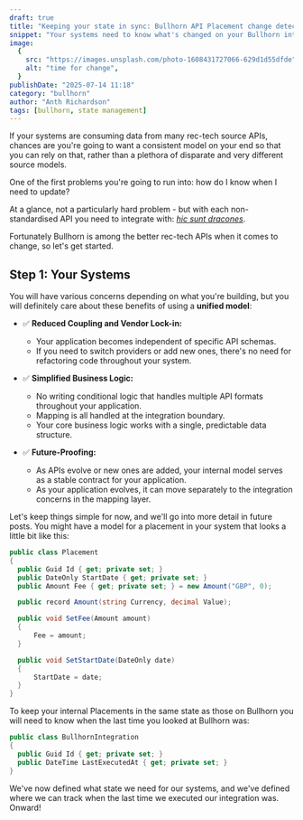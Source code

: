 ```yaml
---
draft: true
title: "Keeping your state in sync: Bullhorn API Placement change detection"
snippet: "Your systems need to know what's changed on your Bullhorn integration. How to go about it?"
image:
  {
    src: "https://images.unsplash.com/photo-1608431727066-629d1d55dfde",
    alt: "time for change",
  }
publishDate: "2025-07-14 11:18"
category: "bullhorn"
author: "Anth Richardson"
tags: [bullhorn, state management]
---
```


If your systems are consuming data from many rec-tech source APIs, chances are you're going to want a consistent model on your
end so that you can rely on that, rather than a plethora of disparate and very different source models.

One of the first problems you're going to run into: how do I know when I need to update?

At a glance, not a particularly hard problem - but with each non-standardised API you need to integrate with: <a href="https://english.stackexchange.com/questions/37086/what-is-the-meaning-of-the-phrase-here-be-dragons" target="_blank">_hic sunt dracones_</a>.

Fortunately Bullhorn is among the better rec-tech APIs when it comes to change, so let's get started.

## Step 1: Your Systems

You will have various concerns depending on what you're building, but you will definitely care about these benefits of using a **unified model**:

- ✅ **Reduced Coupling and Vendor Lock-in:**

  - Your application becomes independent of specific API schemas.
  - If you need to switch providers or add new ones, there's no need for refactoring code throughout your system.

- ✅ **Simplified Business Logic:**

  - No writing conditional logic that handles multiple API formats throughout your application.
  - Mapping is all handled at the integration boundary.
  - Your core business logic works with a single, predictable data structure.

- ✅ **Future-Proofing:**
  - As APIs evolve or new ones are added, your internal model serves as a stable contract for your application.
  - As your application evolves, it can move separately to the integration concerns in the mapping layer.

Let's keep things simple for now, and we'll go into more detail in future posts.
You might have a model for a placement in your system that looks a little bit like this:

```csharp
public class Placement
{
  public Guid Id { get; private set; }
  public DateOnly StartDate { get; private set; }
  public Amount Fee { get; private set; } = new Amount("GBP", 0);

  public record Amount(string Currency, decimal Value);

  public void SetFee(Amount amount)
  {
      Fee = amount;
  }

  public void SetStartDate(DateOnly date)
  {
      StartDate = date;
  }
}
```

To keep your internal Placements in the same state as those on Bullhorn you will need to know when the last time you looked at Bullhorn was:

```csharp
public class BullhornIntegration
{
  public Guid Id { get; private set; }
  public DateTime LastExecutedAt { get; private set; }
}
```

We've now defined what state we need for our systems, and we've defined where we can track when the last time we executed our integration was. Onward!
